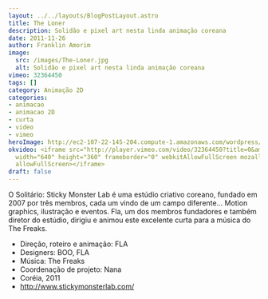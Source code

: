 ```yaml
---
layout: ../../layouts/BlogPostLayout.astro
title: The Loner
description: Solidão e pixel art nesta linda animação coreana
date: 2011-11-26
author: Franklin Amorim
image:
  src: /images/The-Loner.jpg
  alt: Solidão e pixel art nesta linda animação coreana
vimeo: 32364450
tags: []
category: Animação 2D
categories:
- animacao
- animacao 2D
- curta
- video
- vimeo
heroImage: http://ec2-107-22-145-204.compute-1.amazonaws.com/wordpress/wp-content/uploads/2011/11/The-Loner.jpg
okvideo: <iframe src="http://player.vimeo.com/video/32364450?title=0&amp;byline=0&amp;portrait=0&amp;color=ff9933"
  width="640" height="360" frameborder="0" webkitAllowFullScreen mozallowfullscreen
  allowFullScreen></iframe>
draft: false
---
```


O Solitário: Sticky Monster Lab é uma estúdio criativo coreano, fundado em 2007 por três membros, cada um vindo de um campo diferente... Motion graphics, ilustração e eventos. Fla, um dos membros fundadores e também diretor do estúdio, dirigiu e animou este excelente curta para a música do The Freaks. 
- Direção, roteiro e animação: FLA 
- Designers: BOO, FLA 
- Música: The Freaks 
- Coordenação de projeto: Nana 
- Coréia, 2011 
- http://www.stickymonsterlab.com/
